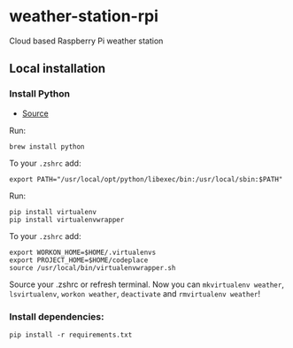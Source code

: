 # weather-station-rpi

Cloud based Raspberry Pi weather station

## Local installation

### Install Python

- [Source](https://swapps.com/blog/how-to-configure-virtualenvwrapper-with-python3-in-osx-mojave/)

Run:

```shell
brew install python
```

To your `.zshrc` add:

```shell
export PATH="/usr/local/opt/python/libexec/bin:/usr/local/sbin:$PATH"
```

Run:

```shell
pip install virtualenv
pip install virtualenvwrapper
```

To your `.zshrc` add:

```shell
export WORKON_HOME=$HOME/.virtualenvs
export PROJECT_HOME=$HOME/codeplace
source /usr/local/bin/virtualenvwrapper.sh
```

Source your .zshrc or refresh terminal. Now you can `mkvirtualenv weather`, `lsvirtualenv`, `workon weather`,
`deactivate` and `rmvirtualenv weather`!


### Install dependencies:

```shell
pip install -r requirements.txt
```
